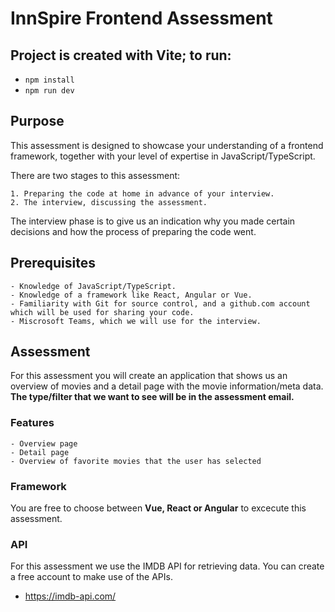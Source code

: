 # InnSpire Frontend Assessment

## Project is created with Vite; to run:
- `npm install`
- `npm run dev`

## Purpose
This assessment is designed to showcase your understanding of a frontend framework, together with your level of expertise in JavaScript/TypeScript.

There are two stages to this assessment:

    1. Preparing the code at home in advance of your interview.
    2. The interview, discussing the assessment.

The interview phase is to give us an indication why you made certain decisions and how the process of preparing the code went.

## Prerequisites

    - Knowledge of JavaScript/TypeScript.
    - Knowledge of a framework like React, Angular or Vue.
    - Familiarity with Git for source control, and a github.com account which will be used for sharing your code.
    - Miscrosoft Teams, which we will use for the interview.

## Assessment
For this assessment you will create an application that shows us an overview of movies and a detail page with the movie information/meta data. **The type/filter that we want to see will be in the assessment email.**

### Features

    - Overview page
    - Detail page
    - Overview of favorite movies that the user has selected

### Framework

You are free to choose between **Vue, React or Angular** to excecute this assessment.

### API

For this assessment we use the IMDB API for retrieving data. You can create a free account to make use of the APIs.

- https://imdb-api.com/
